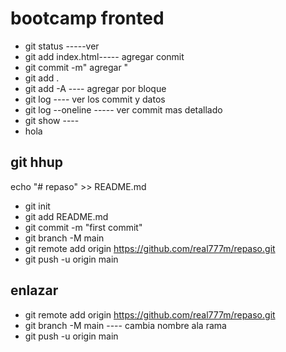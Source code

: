 # bootcamp fronted


* git status -----ver 
* git add index.html----- agregar conmit
* git commit -m" agregar "
* git add .
* git add -A ---- agregar por bloque
* git log ---- ver los commit y datos
* git log --oneline ----- ver commit mas detallado
* git show ----
* hola




##  git hhup

echo "# repaso" >> README.md
* git init
* git add README.md
* git commit -m "first commit"
* git branch -M main
* git remote add origin https://github.com/real777m/repaso.git
* git push -u origin main

## enlazar 

* git remote add origin https://github.com/real777m/repaso.git
* git branch -M main ---- cambia nombre ala rama
* git push -u origin main
